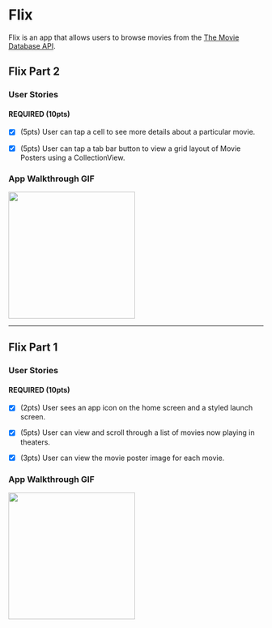 # Flix

Flix is an app that allows users to browse movies from the [The Movie Database API](http://docs.themoviedb.apiary.io/#).

## Flix Part 2

### User Stories

#### REQUIRED (10pts)
- [x] (5pts) User can tap a cell to see more details about a particular movie.
- [x] (5pts) User can tap a tab bar button to view a grid layout of Movie Posters using a CollectionView.



### App Walkthrough GIF
<img src="https://user-images.githubusercontent.com/101431623/191407621-674c11d2-6d22-4055-8eba-67b97e4d3709.gif" width=250><br>



---

## Flix Part 1

### User Stories


#### REQUIRED (10pts)
- [x] (2pts) User sees an app icon on the home screen and a styled launch screen.
- [x] (5pts) User can view and scroll through a list of movies now playing in theaters.
- [x] (3pts) User can view the movie poster image for each movie.


### App Walkthrough GIF

<img src="https://user-images.githubusercontent.com/101431623/190319144-cdd3be5c-de0b-49c8-99f4-10f28a331e31.gif" width=250><br>

